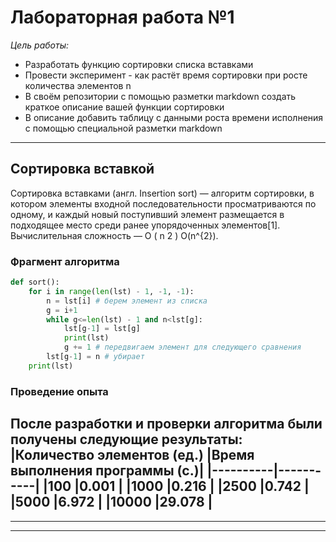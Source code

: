 # **Лабораторная работа №1**  
*Цель работы:*  
- Разработать функцию сортировки списка вставками
- Провести эксперимент - как растёт время сортировки при росте количества элементов n
- В своём репозитории с помощью разметки markdown создать краткое описание вашей функции сортировки
- В описание добавить таблицу с данными роста времени исполнения с помощью специальной разметки markdown  
---  
## **Сортировка вставкой**  
Сортировка вставками (англ. Insertion sort) — алгоритм сортировки, в котором элементы входной последовательности просматриваются по одному, и каждый новый поступивший элемент размещается в подходящее место среди ранее упорядоченных элементов[1]. Вычислительная сложность — O ( n 2 ) O(n^{2}). 
### **Фрагмент алгоритма**  
```py
def sort():
    for i in range(len(lst) - 1, -1, -1):
        n = lst[i] # берем элемент из списка
        g = i+1
        while g<=len(lst) - 1 and n<lst[g]:
            lst[g-1] = lst[g]
            print(lst)
            g += 1 # передвигаем элемент для следующего сравнения
        lst[g-1] = n # убирает
    print(lst)
```  
### **Проведение опыта**  
После разработки и проверки алгоритма были получены следующие результаты:  
|Количество элементов (ед.)  |Время выполнения программы (с.)|
|----------|-----------|
|100       |0.001      |
|1000      |0.216      |
|2500      |0.742      |
|5000      |6.972      |
|10000     |29.078     |  
---  
*** 
---   
